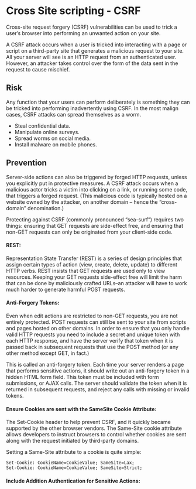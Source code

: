 
# Cross Site scripting - CSRF

Cross-site request forgery (CSRF) vulnerabilities can be used to trick a user’s browser into performing an unwanted action on your site.

A CSRF attack occurs when a user is tricked into interacting with a page or script on a third-party site that generates a malicious request to your site.
All your server will see is an HTTP request from an authenticated user. However, an attacker takes control over the form of the data sent in the request to cause mischief.

## Risk

Any function that your users can perform deliberately is something they can be tricked into performing inadvertently using CSRF. In the most malign cases, CSRF attacks can spread themselves as a worm.

- Steal confidential data.
- Manipulate online surveys.
- Spread worms on social media.
- Install malware on mobile phones.

## Prevention

Server-side actions can also be triggered by forged HTTP requests, unless you explicitly put in protective measures. A CSRF attack occurs when a malicious actor tricks a victim into clicking on a link, or running some code, that triggers a forged request. (This malicious code is typically hosted on a website owned by the attacker, on another domain – hence the “cross-domain” denomination.)

Protecting against CSRF (commonly pronounced “sea-surf”) requires two things: ensuring that GET requests are side-effect free, and ensuring that non-GET requests can only be originated from your client-side code.

#### REST: 
Representation State Transfer (REST) is a series of design principles that assign certain types of action (view, create, delete, update) to different HTTP verbs. REST insists that GET requests are used only to view resources. Keeping your GET requests side-effect free will limit the harm that can be done by maliciously crafted URLs–an attacker will have to work much harder to generate harmful POST requests.

#### Anti-Forgery Tokens: 
Even when edit actions are restricted to non-GET requests, you are not entirely protected. POST requests can still be sent to your site from scripts and pages hosted on other domains. In order to ensure that you only handle valid HTTP requests you need to include a secret and unique token with each HTTP response, and have the server verify that token when it is passed back in subsequent requests that use the POST method (or any other method except GET, in fact.)

This is called an anti-forgery token. Each time your server renders a page that performs sensitive actions, it should write out an anti-forgery token in a hidden HTML form field. This token must be included with form submissions, or AJAX calls. The server should validate the token when it is returned in subsequent requests, and reject any calls with missing or invalid tokens.

#### Ensure Cookies are sent with the SameSite Cookie Attribute:
The Set-Cookie header to help prevent CSRF, and it quickly became supported by the other browser vendors. The Same-Site cookie attribute allows developers to instruct browsers to control whether cookies are sent along with the request initiated by third-party domains.

Setting a Same-Site attribute to a cookie is quite simple:

    Set-Cookie: CookieName=CookieValue; SameSite=Lax;
    Set-Cookie: CookieName=CookieValue; SameSite=Strict;

#### Include Addition Authentication for Sensitive Actions:
